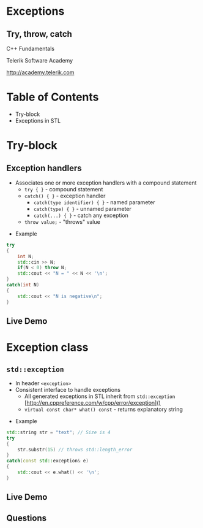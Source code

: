 <!-- section start -->
<!-- attr: { id:'title', class:'slide-title', hasScriptWrapper:true } -->
# Exceptions
## Try, throw, catch

<div class="signature">
    <p class="signature-course">C++ Fundamentals</p>
    <p class="signature-initiative">Telerik Software Academy</p>
    <a href="http://academy.telerik.com" class="signature-link">http://academy.telerik.com</a>
</div>

<!-- section start -->
<!-- attr: {} -->
# Table of Contents
- Try-block
- Exceptions in STL

<!-- section start -->
<!-- attr: { class:'slide-section' } -->
# Try-block
## Exception handlers

<!-- attr: { showInPresentation:true,style:'font-size:40px' } -->
<!-- # Try-block -->
- Associates one or more exception handlers with a compound statement
  - `try { }` - compound statement
  - `catch() { }` - exception handler
    - `catch(type identifier) { }` - named parameter
    - `catch(type) { }` - unnamed parameter
    - `catch(...) { }` - catch any exception
  - `throw value;` - "throws" value

<!-- attr: { showInPresentation:true,style:'font-size:40px' } -->
<!-- # Try-block -->
- Example

```cpp
try
{
	int N;
	std::cin >> N;
	if(N < 0) throw N;
	std::cout << "N = " << N << '\n';
}
catch(int N)
{
	std::cout << "N is negative\n";
}
```

<!-- attr: { class:'slide-section demo', showInPresentation:true } -->
<!-- # Try-block -->
## Live Demo

<!-- section start -->
<!-- attr: { class:'slide-section' } -->
# Exception class
## `std::exception`

<!-- attr: { showInPresentation:true,hasScriptWrapper:true } -->
<!-- # Exception class -->
- In header `<exception>`
- Consistent interface to handle exceptions
  - All generated exceptions in STL inherit from `std::exception`
<br>[http://en.cppreference.com/w/cpp/error/exception]()
  - `virtual const char* what() const` - returns explanatory string

<!-- attr: { showInPresentation:true,hasScriptWrapper:true } -->
<!-- # Exception class -->
- Example

```cpp
std::string str = "text"; // Size is 4
try
{
	str.substr(15) // throws std::length_error
}
catch(const std::exception& e)
{
	std::cout << e.what() << '\n';
}
```

<!-- attr: { class:'slide-section demo', showInPresentation:true } -->
<!-- # Exception class -->
## Live Demo

<!-- section start -->
<!-- attr: { class:'slide-questions', showInPresentation:true } -->
<!-- # Templates -->
## Questions
